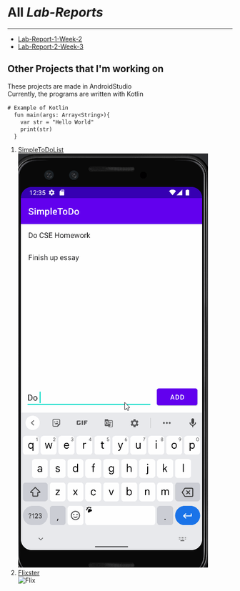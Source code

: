 # All *Lab-Reports*
---
* [Lab-Report-1-Week-2](https://kevku.github.io/cse15l-lab-reports/lab1.html)
* [Lab-Report-2-Week-3]()
## Other Projects that I'm working on  
These projects are made in AndroidStudio  
Currently, the programs are written with Kotlin
```
# Example of Kotlin
  fun main(args: Array<String>){
    var str = "Hello World"
    print(str)
  }
```
1. [SimpleToDoList](https://github.com/kevku/SimpleToDo)  
   ![ToDo](https://github.com/kevku/SimpleToDo/blob/master/walkthrough.gif) 
2. [Flixster](https://github.com/kevku/Unit-2-Project---Flixster---Part-2)  
   ![Flix](https://github.com/kevku/Unit-2-Project---Flixster---Part-2/blob/master/walkthrough.gif)
